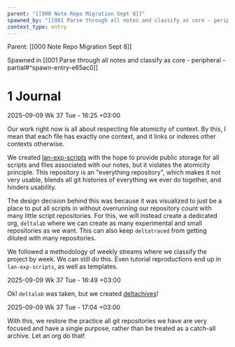 ```yaml
---
parent: "[[000 Note Repo Migration Sept 8]]"
spawned_by: "[[001 Parse through all notes and classify as core - peripheral - partial]]"
context_type: entry
---
```


Parent: [[000 Note Repo Migration Sept 8]]

Spawned in [[001 Parse through all notes and classify as core - peripheral - partial#^spawn-entry-e65ac0]]

# 1 Journal

2025-09-09 Wk 37 Tue - 16:25 +03:00

Our work right now is all about respecting file atomicity of context. By this, I mean that each file has exactly one context, and it links or indexes other contexts otherwise. 

We created [lan-exp-scripts](https://github.com/LanHikari22/lan-exp-scripts) with the hope to provide public storage for all scripts and files associated with our notes, but it violates the atomicity principle. This repository is an "everything repository", which makes it not very usable, blends all git histories of everything we ever do together, and hinders usability.

The design decision behind this was because it was visualized to just be a place to put all scripts in without overrunning our repository count with many little script repositories. For this, we will instead create a dedicated org, `deltalab` where we can create as many experimental and small repositories as we want. This can also keep `deltatraced` from getting diluted with many repositories.

We followed a methodology of weekly streams where we classify the project by week. We can still do this. Even tutorial reproductions end up in `lan-exp-scripts`, as well as templates.

2025-09-09 Wk 37 Tue - 16:49 +03:00

Ok! `deltalab` was taken, but we created [deltachives](https://github.com/deltachives)!

2025-09-09 Wk 37 Tue - 17:04 +03:00

With this, we restore the practice all git repositories we have are very focused and have a single purpose, rather than be treated as a catch-all archive. Let an org do that!